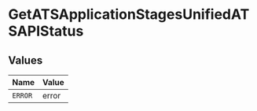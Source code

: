 # GetATSApplicationStagesUnifiedATSAPIStatus


## Values

| Name    | Value   |
| ------- | ------- |
| `ERROR` | error   |